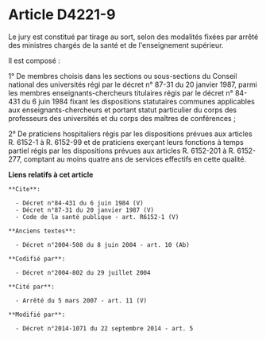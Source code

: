 # Article D4221-9

Le jury est constitué par tirage au sort, selon des modalités fixées par arrêté des ministres chargés de la santé et de
l'enseignement supérieur. 

Il est composé : 

1° De membres choisis dans les sections ou sous-sections du Conseil national des universités régi par le décret n° 87-31 du
20 janvier 1987, parmi les membres enseignants-chercheurs titulaires régis par le décret n° 84-431 du 6 juin 1984 fixant les
dispositions statutaires communes applicables aux enseignants-chercheurs et portant statut particulier du corps des
professeurs des universités et du corps des maîtres de conférences ; 

2° De praticiens hospitaliers régis par les dispositions prévues aux articles R. 6152-1 à R. 6152-99 et de praticiens
exerçant leurs fonctions à temps partiel régis par les dispositions prévues aux articles R. 6152-201 à R. 6152-277, comptant
au moins quatre ans de services effectifs en cette qualité.

**Liens relatifs à cet article**

	**Cite**:

	  - Décret n°84-431 du 6 juin 1984 (V)
	  - Décret n°87-31 du 20 janvier 1987 (V)
	  - Code de la santé publique - art. R6152-1 (V)

	**Anciens textes**:

	  - Décret n°2004-508 du 8 juin 2004 - art. 10 (Ab)

	**Codifié par**:

	  - Décret n°2004-802 du 29 juillet 2004

	**Cité par**:

	  - Arrêté du 5 mars 2007 - art. 11 (V)

	**Modifié par**:

	  - Décret n°2014-1071 du 22 septembre 2014 - art. 5
